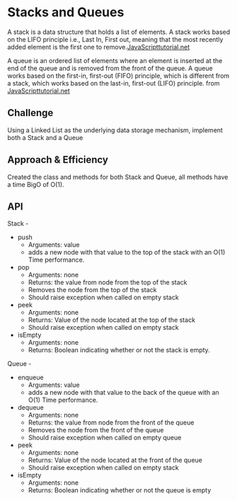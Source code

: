 # Stacks and Queues
<!-- Short summary or background information -->
A stack is a data structure that holds a list of elements. A stack works based on the LIFO principle i.e., Last In, First out, meaning that the most recently added element is the first one to remove.[JavaScripttutorial.net](https://www.javascripttutorial.net/javascript-stack/)

A queue is an ordered list of elements where an element is inserted at the end of the queue and is removed from the front of the queue.
A queue works based on the first-in, first-out (FIFO) principle, which is different from a stack, which works based on the last-in, first-out (LIFO) principle. from [JavaScripttutorial.net](https://www.javascripttutorial.net/javascript-queue/)

## Challenge
<!-- Description of the challenge -->
Using a Linked List as the underlying data storage mechanism, implement both a Stack and a Queue

## Approach & Efficiency
<!-- What approach did you take? Why? What is the Big O space/time for this approach? -->
Created the class and methods for both Stack and Queue, all methods have a time BigO of O(1).

## API
<!-- Description of each method publicly available to your Stack and Queue-->

Stack -

- push
  - Arguments: value
  - adds a new node with that value to the top of the stack with an O(1) Time performance.
- pop
  - Arguments: none
  - Returns: the value from node from the top of the stack
  - Removes the node from the top of the stack
  - Should raise exception when called on empty stack
- peek
  - Arguments: none
  - Returns: Value of the node located at the top of the stack
  - Should raise exception when called on empty stack
- isEmpty
  - Arguments: none
  - Returns: Boolean indicating whether or not the stack is empty.

Queue -

- enqueue
  - Arguments: value
  - adds a new node with that value to the back of the queue with an O(1) Time performance.
- dequeue
  - Arguments: none
  - Returns: the value from node from the front of the queue
  - Removes the node from the front of the queue
  - Should raise exception when called on empty queue
- peek
  - Arguments: none
  - Returns: Value of the node located at the front of the queue
  - Should raise exception when called on empty stack
- isEmpty
  - Arguments: none
  - Returns: Boolean indicating whether or not the queue is empty
